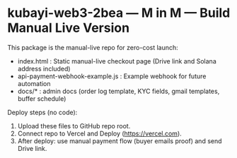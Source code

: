 # kubayi-web3-2bea — M in M — Build Manual Live Version

This package is the manual-live repo for zero-cost launch:
- index.html : Static manual-live checkout page (Drive link and Solana address included)
- api-payment-webhook-example.js : Example webhook for future automation
- docs/* : admin docs (order log template, KYC fields, gmail templates, buffer schedule)

Deploy steps (no code):
1. Upload these files to GitHub repo root.
2. Connect repo to Vercel and Deploy (https://vercel.com).
3. After deploy: use manual payment flow (buyer emails proof) and send Drive link.
